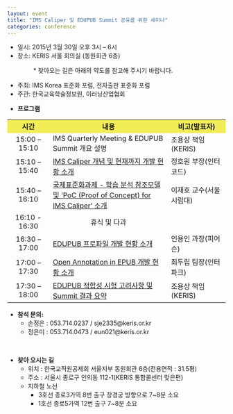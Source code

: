 ```yaml
---
layout: event
title: "IMS Caliper 및 EDUPUB Summit 공유를 위한 세미나"
categories: conference
---
```


<ul>
	<li>일시: 2015년 3월 30일 오후 3시 – 6시</li>
	<li>장소: KERIS 서울 회의실 (동원회관 6층)</li>
</ul>
<p style="padding-left: 60px;">* 찾아오는 길은 아래의 약도를 참고해 주시기 바랍니다.</p>

<ul>
	<li>주최: IMS Korea 표준화 포럼, 전자출판 표준화 포럼</li>
	<li>주관: 한국교육학술정보원, 이러닝산업협회</li>
</ul>
<ul>
	<li><strong>프로그램</strong></li>
</ul>
<table>
<tbody>
<tr>
<td style="width: 102px; text-align: center; background-color: #f2ed57;" width="102"><strong>시간</strong></td>
<td style="width: 102px; text-align: center; background-color: #f2ed57;" width="359"><strong>내용</strong></td>
<td style="width: 102px; text-align: center; background-color: #f2ed57;" width="154"><strong>비고(발표자)</strong></td>
</tr>
<tr>
<td style="text-align: center;" width="102">15:00 – 15:10</td>
<td width="359">IMS Quarterly Meeting &amp; EDUPUB Summit 개요 설명</td>
<td width="154">조용상 책임(KERIS)</td>
</tr>
<tr>
<td style="text-align: center;" width="102">15:10 – 15:40</td>
<td width="359"><a href="{{ "/assets/slides/IMS_Caliper_intercode.pdf" | absolute_url }}" target="_blank">IMS Caliper 개념 및 현재까지 개발 현황 소개</a></td>
<td width="154">정호원 부장(인터코드)</td>
</tr>
<tr>
<td style="text-align: center;" width="102">15:40 – 16:10</td>
<td style="vertical-align: middle;" width="359"><a href="{{ "/assets/slides/2_20150330_seminar.pdf" | absolute_url }}" target="_blank">국제표준화과제 - 학습 분석 참조모델 및
‘PoC (Proof of Concept) for IMS Caliper’ 소개</a></td>
<td style="vertical-align: middle;" width="154">이재호 교수(서울시립대)</td>
</tr>
<tr>
<td style="text-align: center;" width="102">16:10 - 16:30</td>
<td style="text-align: center;" width="359">휴식 및 다과</td>
<td width="154"></td>
</tr>
<tr>
<td style="text-align: center;" width="102">16:30 – 17:00</td>
<td width="359"><a href="{{ "/assets/slides/3_EDUPUB-Profile_IMS-CaliperEDUPUB-Summit.pdf" | absolute_url }}" target="_blank">EDUPUB 프로파일 개발 현황 소개</a></td>
<td width="154">인용인 과장(피어슨)</td>
</tr>
<tr>
<td style="text-align: center;" width="102">17:00 – 17:30</td>
<td width="359"><a href="{{ "/assets/slides/4_OpenAnnotation_for_epub_20150330_.pdf" | absolute_url }}" target="_blank">Open Annotation in EPUB 개발 현황 소개</a></td>
<td width="154">최두립 팀장(인터파크)</td>
</tr>
<tr>
<td style="text-align: center;" width="102">17:30 – 18:00</td>
<td width="359"><a href="{{ "/assets/slides/5_EDUPUB_Summit.pdf" | absolute_url }}" target="_blank">EDUPUB 적합성 시험 고려사항 및 Summit 결과 요약</a></td>
<td width="154">조용상 책임(KERIS)</td>
</tr>
</tbody>
</table>
<ul>
	<li><strong>참석 문의: </strong>
<ul>
	<li>손정은 : 053.714.0237 / sje2335@keris.or.kr</li>
	<li>정은미 : 053.714.0473 / eun021@keris.or.kr</li>
</ul>
</li>
</ul>
&nbsp;
<ul>
	<li><strong>찾아 오시는 길</strong>
<ul>
	<li>위치 : 한국교직원공제회 서울지부 동원회관 6층(전용면적 : 31.5평)</li>
	<li>주소 : 서울시 종로구 인의동 112-1(KERIS 통합콜센터 맞은편)</li>
	<li>지하철 노선
<ul>
	<li>3호선 종로3가역 8번 출구 창경궁 방향으로 7~8분 소요</li>
	<li>1호선 종로5가역 12번 출구 7~8분 소요</li>
</ul>
</li>
</ul>
</li>
</ul>
<img class="aligncenter" src="{{ "/assets/images/keris_meetingroom_map.jpg" | absolute_url }}" alt="" />
